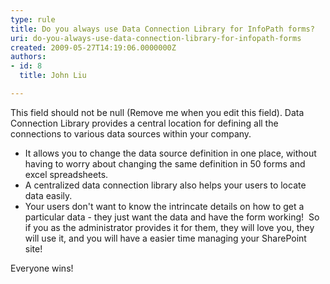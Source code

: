 ```yaml
---
type: rule
title: Do you always use Data Connection Library for InfoPath forms?
uri: do-you-always-use-data-connection-library-for-infopath-forms
created: 2009-05-27T14:19:06.0000000Z
authors:
- id: 8
  title: John Liu

---
```


 This field should not be null (Remove me when you edit this field). 
Data Connection Library provides a central location for defining all the connections to various data sources within your company.

- It allows you to change the data source definition in one place, without having to worry about changing the same definition in 50 forms and excel spreadsheets.
- A centralized data connection library also helps your users to locate data easily.
- Your users don't want to know the intrincate details on how to get a particular data - they just want the data and have the form working!  So if you as the administrator provides it for them, they will love you, they will use it, and you will have a easier time managing your SharePoint site!

 Everyone wins!   
